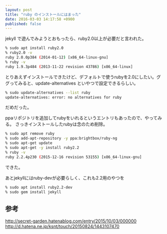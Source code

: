 ```yaml
---
layout: post
title: "ruby のインストールにはまった"
date: 2016-03-03 14:17:58 +0900
published: false
---
```


jekyll で遊んでみようとおもったら、ruby2.0以上が必要だと言われた。

```bash
% sudo apt install ruby2.0
% ruby2.0 -v
ruby 2.0.0p384 (2014-01-12) [x86_64-linux-gnu]
% ruby -v
ruby 1.9.3p484 (2013-11-22 revision 43786) [x86_64-linux]
```

とりあえずインストールできたけど、デフォルトで使うrubyを2.0にしたい。ググってみると、update-alternatives といやつで設定できるらしい。

```bash
% sudo update-alternatives --list ruby
update-alternatives: error: no alternatives for ruby
```

だめだった。

ppaリポジトリを追加してrubyをいれるというエントリもあったので、やってみる。
さっきインストールしたrubyは念のため削除。

```bash
% sudo apt remove ruby
% sudo add-apt-repository -y ppa:brightbox/ruby-ng
% sudo apt-get update
% sudo apt-get -y install ruby2.2
% ruby -v
ruby 2.2.4p230 (2015-12-16 revision 53155) [x86_64-linux-gnu]
```

できた。

あとjekyllにはruby-devが必要らしく、これも2.2用のやつを

```bash
% sudo apt install ruby2.2-dev
% sudo gem install jekyll
```

## 参考
http://secret-garden.hatenablog.com/entry/2015/10/03/000000
http://d.hatena.ne.jp/ksnt/touch/20150824/1443107470



